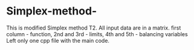 # Simplex-method-
This is modified Simplex method T2. All input data are in a matrix.
first column - function, 2nd and 3rd - limits, 4th and 5th - balancing variables
Left only one cpp file with the main code.
